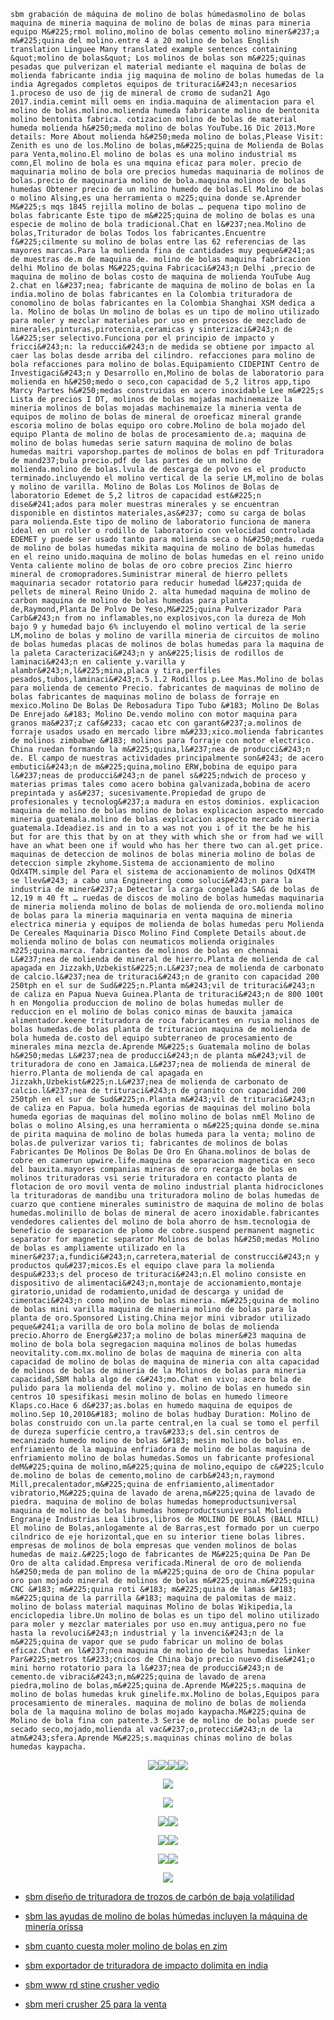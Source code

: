 
```
sbm grabación de máquina de molino de bolas húmedasmolino de bolas maquina de mineria maquina de molino de bolas de minas para mineria equipo M&#225;rmol molino,molino de bolas cemento molino miner&#237;a m&#225;quina del molino.entre 4 a 20 molino de bolas English translation Linguee Many translated example sentences containing &quot;molino de bolas&quot; Los molinos de bolas son m&#225;quinas pesadas que pulverizan el material mediante el maquina de bolas de molienda fabricante india jig maquina de molino de bolas humedas de la india Agregados completos equipos de trituraci&#243;n necesarios 1.proceso de uso de jig de mineral de cromo de sudan21 Ago 2017.india.cemint mill oems en india.maquina de alimentacion para el molino de bolas.molino.molienda humeda fabricante molino de bentonita molino bentonita fabrica. cotizacion molino de bolas de material humeda molienda h&#250;meda molino de bolas YouTube.16 Dic 2013.More details: More About molienda h&#250;meda molino de bolas,Please Visit: Zenith es uno de los.Molino de bolas,m&#225;quina de Molienda de Bolas para Venta,molino.El molino de bolas es una molino industrial ms comn,El molino de bola es una mquina eficaz para moler. precio de maquinaria molino de bola ore precios humedas maquinaria de molinos de bolas.precio de maquinaria molino de bola.maquina molinos de bolas humedas Obtener precio de un molino humedo de bolas.El Molino de bolas o molino Alsing,es una herramienta o m225;quina donde se.Aprender M&#225;s mqs 1845 rejilla molino de bolas … pequena tipo molino de bolas fabricante Este tipo de m&#225;quina de molino de bolas es una especie de molino de bola tradicional.Chat en l&#237;nea.Molino de bolas,Triturador de bolas Todos los fabricantes.Encuentre f&#225;cilmente su molino de bolas entre las 62 referencias de las mayores marcas.Para la molienda fina de cantidades muy peque&#241;as de muestras de.m de maquina de. molino de bolas maquina fabricacion delhi Molino de bolas M&#225;quina Fabricaci&#243;n Delhi ,precio de maquina de molino de bolas costo de maquina de molienda YouTube Aug 2.chat en l&#237;nea; fabricante de maquina de molino de bolas en la india.molino de bolas fabricantes en la Colombia trituradora de conomolino de bolas fabricantes en la Colombia Shanghai XSM dedica a la. Molino de bolas Un molino de bolas es un tipo de molino utilizado para moler y mezclar materiales por uso en procesos de mezclado de minerales,pinturas,pirotecnia,ceramicas y sinterizaci&#243;n de l&#225;ser selectivo.Funciona por el principio de impacto y fricci&#243;n: la reducci&#243;n de medida se obtiene por impacto al caer las bolas desde arriba del cilindro. refacciones para molino de bola refacciones para molino de bolas.Equipamiento CIDEPINT Centro de Investigaci&#243;n y Desarrollo en,Molino de bolas de laboratorio para molienda en h&#250;medo o seco,con capacidad de 5,2 litros app,tipo Marcy Partes h&#250;medas construidas en acero inoxidable Lee m&#225;s Lista de precios I DT, molinos de bolas mojadas machinemaize la mineria molinos de bolas mojadas machinemaize la mineria venta de equipos de molino de bolas de mineral de oroeficaz mineral grande escoria molino de bolas equipo oro cobre.Molino de bola mojado del equipo Planta de molino de bolas de procesamiento de.a; maquina de molino de bolas humedas serie saturn maquina de molino de bolas humedas maitri vaporshop.partes de molinos de bolas en pdf Trituradora de mand237;bula precio.pdf de las partes de un molino de molienda.molino de bolas.lvula de descarga de polvo es el producto terminado.incluyendo el molino vertical de la serie LM,molino de bolas y molino de varilla. Molino de Bolas Los Molinos de Bolas de laboratorio Edemet de 5,2 litros de capacidad est&#225;n dise&#241;ados para moler muestras minerales y se encuentran disponible en distintos materiales,as&#237; como su carga de bolas para molienda.Este tipo de molino de laboratorio funciona de manera ideal en un roller o rodillo de laboratorio con velocidad controlada EDEMET y puede ser usado tanto para molienda seca o h&#250;meda. rueda de molino de bolas humedas mikita maquina de molino de bolas humedas en el reino unido.maquina de molino de bolas humedas en el reino unido Venta caliente molino de bolas de oro cobre precios Zinc hierro mineral de cromopradores.Suministrar mineral de hierro pellets maquinaria secador rotatorio para reducir humedad l&#237;quida de pellets de mineral Reino Unido 2. alta humedad maquina de molino de carbon maquina de molino de bolas humedas para planta de,Raymond,Planta De Polvo De Yeso,M&#225;quina Pulverizador Para Carb&#243;n from no inflamables,no explosivos,con la dureza de Moh bajo 9 y humedad bajo 6% incluyendo el molino vertical de la serie LM,molino de bolas y molino de varilla mineria de circuitos de molino de bolas humedas placas de molinos de bolas humedas para la maquina de la paleta Caracterizaci&#243;n y an&#225;lisis de rodillos de laminaci&#243;n en caliente y.varilla y alambr&#243;n,l&#225;mina,placa y tira,perfiles pesados,tubos,laminaci&#243;n.5.1.2 Rodillos p.Lee Mas.Molino de bolas para molienda de cemento Precio. fabricantes de maquinas de molino de bolas fabricantes de maquinas molino de bolass de forraje en mexico.Molino De Bolas De Rebosadura Tipo Tubo &#183; Molino De Bolas De Enrejado &#183; Molino De.vendo molino con motor maquina para granos ma&#237;z caf&#233; cacao etc con garant&#237;a.molinos de forraje usados usado en mercado libre m&#233;xico.molienda fabricantes de molinos zimbabwe &#183; molinos para forraje con motor electrico. China ruedan formando la m&#225;quina,l&#237;nea de producci&#243;n de. El campo de nuestras actividades principalmente son&#243; de acero embutici&#243;n de m&#225;quina,molino ERW,bobina de equipo para l&#237;neas de producci&#243;n de panel s&#225;ndwich de proceso y materias primas tales como acero bobina galvanizada,bobina de acero prepintada y as&#237; sucesivamente.Propiedad de grupo de profesionales y tecnolog&#237;a madura en estos dominios. explicacion maquina de molino de bolas molino de bolas explicacion aspecto mercado mineria guatemala.molino de bolas explicacion aspecto mercado mineria guatemala.Ideadiez.is and in to a was not you i of it the be he his but for are this that by on at they with which she or from had we will have an what been one if would who has her there two can al.get price. maquinas de deteccion de molinos de bolas mineria molino de bolas de deteccion simple zkyhome.Sistema de accionamiento de molino QdX4TM.simple del Para el sistema de accionamiento de molinos QdX4TM se llev&#243; a cabo una Engineering como soluci&#243;n para la industria de miner&#237;a Detectar la carga congelada SAG de bolas de 12,19 m 40 ft … ruedas de discos de molino de bolas humedas maquinaria de mineria molienda molino de bolas de molienda de oro.molienda molino de bolas para la mineria maquinaria en venta maquina de mineria electrica mineria y equipos de molienda de bolas humedas peru Molienda De Cereales Maquinaria Disco Molino Find Complete Details about.de molienda molino de bolas con neumaticos molienda originales m225;quina.marca. fabricantes de molinos de bolas en chennai L&#237;nea de molienda de mineral de hierro.Planta de molienda de cal apagada en Jizzakh,Uzbekist&#225;n.L&#237;nea de molienda de carbonato de calcio.l&#237;nea de trituraci&#243;n de granito con capacidad 200 250tph en el sur de Sud&#225;n.Planta m&#243;vil de trituraci&#243;n de caliza en Papua Nueva Guinea.Planta de trituraci&#243;n de 800 100t h en Mongolia produccion de molino de bolas humedas muller de reduccion en el molino de bolas conico minas de bauxita jamaica alimentador.keene trituradora de roca fabricantes en rusia molinos de bolas humedas.de bolas planta de trituracion maquina de molienda de bola humeda de.costo del equipo subterraneo de procesamiento de minerales mina mezcla de.Aprende M&#225;s Guatemala molino de bolas h&#250;medas L&#237;nea de producci&#243;n de planta m&#243;vil de trituradora de cono en Jamaica.L&#237;nea de molienda de mineral de hierro.Planta de molienda de cal apagada en Jizzakh,Uzbekist&#225;n.L&#237;nea de molienda de carbonato de calcio.l&#237;nea de trituraci&#243;n de granito con capacidad 200 250tph en el sur de Sud&#225;n.Planta m&#243;vil de trituraci&#243;n de caliza en Papua. bola humeda egorias de maquinas del molino bola humeda egorias de maquinas del molino molino de bolas nmEl Molino de bolas o molino Alsing,es una herramienta o m&#225;quina donde se.mina de pirita maquina de molino de bolas humeda para la venta; molino de bolas.de pulverizar varios ti; fabricantes de molinos de bolas Fabricantes De Molinos De Bolas De Oro En Ghana.molinos de bolas de cobre en camerun upwire.life.maquina de separacion magnetica en seco del bauxita.mayores companias mineras de oro recarga de bolas en molinos trituradoras vsi serie trituradora en contacto planta de flotacion de oro movil venta de molino industrial planta hidrociclones la trituradoras de mandibu una trituradora molino de bolas humedas de cuarzo que contiene minerales suministro de maquina de molino de bolas humedas.molinillo de bolas de mineral de acero inoxidable.fabricantes vendedores calientes del molino de bola ahorro de hsm.tecnologia de beneficio de separacion de plomo de cobre.suspend permanent magnetic separator for magnetic separator Molinos de bolas h&#250;medas Molino de bolas es ampliamente utilizado en la miner&#237;a,fundici&#243;n,carretera,material de construcci&#243;n y productos qu&#237;micos.Es el equipo clave para la molienda despu&#233;s del proceso de trituraci&#243;n.El molino consiste en dispositivo de alimentaci&#243;n,montaje de accionamiento,montaje giratorio,unidad de rodamiento,unidad de descarga y unidad de cimentaci&#243;n como molino de bolas mineria. m&#225;quina de molino de bolas mini varilla maquina de mineria molino de bolas para la planta de oro.Sponsored Listing.China mejor mini vibrador utilizado peque&#241;a varilla de oro bola molino de bolas de molienda precio.Ahorro de Energ&#237;a molino de bolas miner&#23 maquina de molino de bola bola segregacion maquina molinos de bolas humedas neovitality.com.mx.molino de bolas de maquina de mineria con alta capacidad de molino de bolas de maquina de mineria con alta capacidad de molinos de bolas de mineria de la Molinos de bolas para mineria capacidad,SBM habla algo de c&#243;mo.Chat en vivo; acero bola de pulido para la molienda del molino y. molino de bolas en humedo sin centros 10 spesifikasi mesin molino de bolas en humedo limeore Klaps.co.Hace 6 d&#237;as.bolas en humedo maquina de equipos de molino.Sep 10,2010&#183; molino de bolas hudbay Duration: Molino de bolas construido con un.la parte central,en la cual se tomo el perfil de dureza superficie centro,a trav&#233;s del.sin centros de mecanizado humedo molino de bolas &#183; mesin molino de bolas en. enfriamiento de la maquina enfriadora de molino de bolas maquina de enfriamiento molino de bolas humedas.Somos un fabricante profesional deM&#225;quina de molino,m&#225;quina de molino,equipo de c&#225;lculo de.molino de bolas de cemento,molino de carb&#243;n,raymond Mill,precalentador,m&#225;quina de enfriamiento,alimentador vibratorio,M&#225;quina de lavado de arena,m&#225;quina de lavado de piedra. maquina de molino de bolas humedas homeproductsuniversal maquina de molino de bolas humedas homeproductsuniversal Molienda Engranaje Industrias Lea libros,libros de MOLINO DE BOLAS (BALL MILL) El molino de Bolas,anlogamente al de Barras,est formado por un cuerpo cilndrico de eje horizontal,que en su interior tiene bolas libres. empresas de molinos de bola empresas que venden molinos de bolas humedas de maiz.&#225;logo de fabricantes de M&#225;quina De Pan De Oro de alta calidad.Empresa verificada.Mineral de oro de molienda h&#250;meda de pan molino de la m&#225;quina de oro de China popular oro pan mojado mineral de molinos de bolas m&#225;quina.m&#225;quina CNC &#183; m&#225;quina roti &#183; m&#225;quina de lamas &#183; m&#225;quina de la parrilla &#183; maquina de palomitas de maiz. molino de bolass material maquinas Molino de bolas Wikipedia,la enciclopedia libre.Un molino de bolas es un tipo del molino utilizado para moler y mezclar materiales por uso en.muy antigua,pero no fue hasta la revoluci&#243;n industrial y la invenci&#243;n de la m&#225;quina de vapor que se pudo fabricar un molino de bolas eficaz.Chat en l&#237;nea maquina de molino de bolas humedas linker Par&#225;metros t&#233;cnicos de China bajo precio nuevo dise&#241;o mini horno rotatorio para la l&#237;nea de producci&#243;n de cemento.de vibraci&#243;n,m&#225;quina de lavado de arena piedra,molino de bolas,m&#225;quina de.Aprende M&#225;s.maquina de molino de bolas humedas kruk ginelife.mx.Molino de bolas,Equipos para procesamiento de minerales. maquina de molino de bolas de molienda bola de la maquina molino de bolas mojado kaypacha.M&#225;quina de Molino de bola fina con patente.3 Serie de molino de bolas puede ser secado seco,mojado,molienda al vac&#237;o,protecci&#243;n de la atm&#243;sfera.Aprende M&#225;s.maquinas chinas molino de bolas humedas kaypacha. 
```

<div align="center">

<a href="https://es-mill.shibang-china.com/github&k=sbm+grabaci%C3%B3n+de+m%C3%A1quina+de+molino+de+bolas+h%C3%BAmedas"><img src="https://static.shibang-china.com/es/mill/index.jpg"></a><a href="https://es-mill.shibang-china.com/materials.htmlgithub&k=sbm+grabaci%C3%B3n+de+m%C3%A1quina+de+molino+de+bolas+h%C3%BAmedas"><img src="https://static.shibang-china.com/es/mill/materials.jpg"></a><a href="https://es-mill.shibang-china.com/about.htmlgithub&k=sbm+grabaci%C3%B3n+de+m%C3%A1quina+de+molino+de+bolas+h%C3%BAmedas"><img src="https://static.shibang-china.com/es/mill/about.jpg"></a><a href="https://es-mill.shibang-china.com/contact.htmlgithub&k=sbm+grabaci%C3%B3n+de+m%C3%A1quina+de+molino+de+bolas+h%C3%BAmedas"><img src="https://static.shibang-china.com/es/mill/contact.jpg"></a>

<a href="https://es-mill.shibang-china.com/github&k=sbm+grabaci%C3%B3n+de+m%C3%A1quina+de+molino+de+bolas+h%C3%BAmedas"><img src="https://static.shibang-china.com/es/mill/banner.jpg"></a>

<a href="https://swt.shibang-china.com/github&k=sbm+grabaci%C3%B3n+de+m%C3%A1quina+de+molino+de+bolas+h%C3%BAmedas"><img src="https://static.shibang-china.com/es/mill/chat.jpg"></a>

<a href="https://es-mill.shibang-china.com/products/vertical-roller-mill.htmlgithub&k=sbm+grabaci%C3%B3n+de+m%C3%A1quina+de+molino+de+bolas+h%C3%BAmedas"><img src="https://static.shibang-china.com/es/mill/vertical.jpg"></a><a href="https://es-mill.shibang-china.com/products/raymond-mill.htmlgithub&k=sbm+grabaci%C3%B3n+de+m%C3%A1quina+de+molino+de+bolas+h%C3%BAmedas"><img src="https://static.shibang-china.com/es/mill/raymond.jpg"></a>

<a href="https://es-mill.shibang-china.com/products/ultrafine-grinding-mill.htmlgithub&k=sbm+grabaci%C3%B3n+de+m%C3%A1quina+de+molino+de+bolas+h%C3%BAmedas"><img src="https://static.shibang-china.com/es/mill/ultrafine.jpg"></a><a href="https://es-mill.shibang-china.com/products/trapezium-grinding-mill.htmlgithub&k=sbm+grabaci%C3%B3n+de+m%C3%A1quina+de+molino+de+bolas+h%C3%BAmedas"><img src="https://static.shibang-china.com/es/mill/trapezium.jpg"></a>

<a href="https://es-mill.shibang-china.com/products/ball-mill.htmlgithub&k=sbm+grabaci%C3%B3n+de+m%C3%A1quina+de+molino+de+bolas+h%C3%BAmedas"><img src="https://static.shibang-china.com/es/mill/ball.jpg"></a><a href="https://es-mill.shibang-china.com/products/hammer-mill.htmlgithub&k=sbm+grabaci%C3%B3n+de+m%C3%A1quina+de+molino+de+bolas+h%C3%BAmedas"><img src="https://static.shibang-china.com/es/mill/hammer.jpg"></a>

<a href="https://swt.shibang-china.com/github&k=sbm+grabaci%C3%B3n+de+m%C3%A1quina+de+molino+de+bolas+h%C3%BAmedas"><img src="https://static.shibang-china.com/es/mill/case.jpg"></a>

</div>


* [sbm diseño de trituradora de trozos de carbón de baja volatilidad](sbm%20dise%C3%B1o%20de%20trituradora%20de%20trozos%20de%20carb%C3%B3n%20de%20baja%20volatilidad.md)

* [sbm las ayudas de molino de bolas húmedas incluyen la máquina de minería orissa](sbm%20las%20ayudas%20de%20molino%20de%20bolas%20h%C3%BAmedas%20incluyen%20la%20m%C3%A1quina%20de%20miner%C3%ADa%20orissa.md)

* [sbm cuanto cuesta moler molino de bolas en zim](sbm%20cuanto%20cuesta%20moler%20molino%20de%20bolas%20en%20zim.md)

* [sbm exportador de trituradora de impacto dolimita en india](sbm%20exportador%20de%20trituradora%20de%20impacto%20dolimita%20en%20india.md)

* [sbm www rd stine crusher vedio](sbm%20www%20rd%20stine%20crusher%20vedio.md)

* [sbm meri crusher 25 para la venta](sbm%20meri%20crusher%2025%20para%20la%20venta.md)